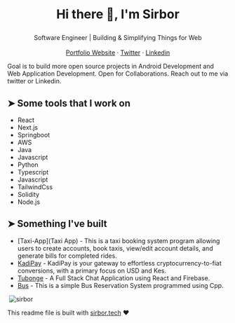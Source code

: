 # <p align="center">Hi there 👋, I'm Sirbor</p>
<p align="center">
  Software Engineer | Building & Simplifying Things for Web
    <br />
    <br />
    <a href="https://sirbor.tech" target="_blank">Portfolio Website</a>
    ·
    <a href="https://twitter.com/sirbor_" target="_blank">Twitter</a>
    ·
    <a href="https://linkedin.com/in/dominicbor" target="_blank">Linkedin</a>
  </p>

Goal is to build more open source projects in Android Development and Web Application Development. Open for Collaborations. Reach out to me via twitter or Linkedin.
    
## ➤ Some tools that I work on
- React
- Next.js
- Springboot
- AWS
- Java
- Javascript
- Python
- Typescript
- Javascript
- TailwindCss
- Solidity
- Node.js

## ➤ Something I've built
- [Taxi-App](Taxi App) - This is a taxi booking system program allowing users to create accounts, book taxis, view/edit account details, and generate bills for completed rides.
- [KadiPay](KadiPay) - KadiPay is your gateway to effortless cryptocurrency-to-fiat conversions, with a primary focus on USD and Kes.
- [Tubonge](Tubonge) - A Full Stack Chat Application using React and Firebase.
- [Bus](Bus) - This is a simple Bus Reservation System programmed using Cpp. 

<p>&nbsp;<img src="https://github-readme-stats.vercel.app/api?username=sirbor&show_icons=true&locale=en" alt="sirbor" /></p>
    

This readme file is built with [sirbor.tech](https://sirbor.tech) ❤️
